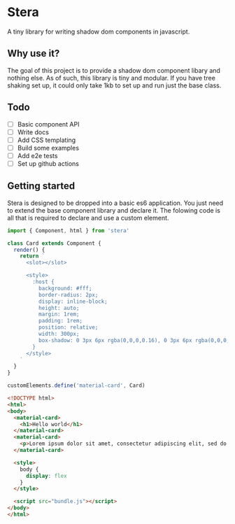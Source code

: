 # Stera
A tiny library for writing shadow dom components in javascript.

## Why use it? 
The goal of this project is to provide a shadow dom component libary and nothing else. As of such, this library is tiny and modular. If you have tree shaking set up, it could only take 1kb to set up and run just the base class.

## Todo
- [ ] Basic component API 
- [ ] Write docs
- [ ] Add CSS templating
- [ ] Build some examples
- [ ] Add e2e tests
- [ ] Set up github actions 

## Getting started
Stera is designed to be dropped into a basic es6 application. You just need to extend the base component library and declare it. The folowing code is all that is required to declare and use a custom element.

```js 
import { Component, html } from 'stera'

class Card extends Component {
  render() {
    return `
      <slot></slot>

      <style>
        :host {
          background: #fff;
          border-radius: 2px;
          display: inline-block;
          height: auto;
          margin: 1rem;
          padding: 1rem;
          position: relative;
          width: 300px;
          box-shadow: 0 3px 6px rgba(0,0,0,0.16), 0 3px 6px rgba(0,0,0,0.23);
        }
      </style>
    `
  }
}

customElements.define('material-card', Card)

```

```html
<!DOCTYPE html>
<html>
<body>
  <material-card>
    <h1>Hello world</h1>
  </material-card>
  <material-card>
    <p>Lorem ipsum dolor sit amet, consectetur adipiscing elit, sed do eiusmod tempor incididunt ut labore et dolore magna aliqua. Congue eu consequat ac felis donec et odio pellentesque. Consectetur purus ut faucibus pulvinar elementum integer enim neque. Pharetra convallis posuere morbi leo. Habitant morbi tristique senectus et. Fames ac turpis egestas integer eget aliquet nibh praesent. At risus viverra adipiscing at in tellus integer feugiat. Sagittis id consectetur purus ut faucibus pulvinar elementum integer. Duis ut diam quam nulla. Et molestie ac feugiat sed lectus.</p>
  </material-card>

  <style>
    body {
      display: flex
    }
  </style>

  <script src="bundle.js"></script>
</body>
</html>

```